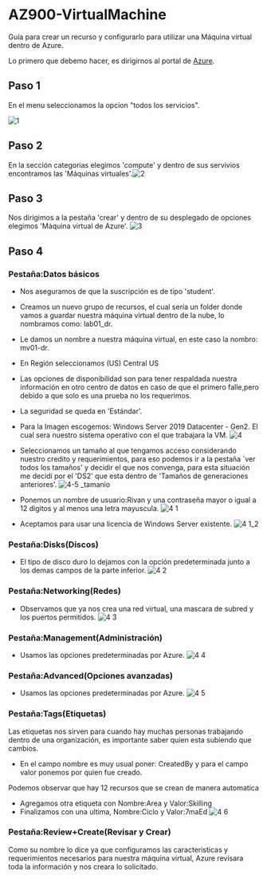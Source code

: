 # AZ900-VirtualMachine
Guía para crear un recurso y configurarlo para utilizar una Máquina virtual dentro de Azure.

Lo primero que debemo hacer, es dirigirnos al portal de [Azure](https://portal.azure.com/#home).

## Paso 1
En el menu seleccionamos la opcion "todos los servicios".

![1](https://user-images.githubusercontent.com/99112892/173166390-7805926a-f7d4-45ef-afa3-17939fa3bd2e.png)

## Paso 2
En la sección categorias elegimos 'compute' y dentro de sus servivios encontramos las 'Máquinas virtuales'.![2](https://user-images.githubusercontent.com/99112892/173166487-470a252f-987c-4959-9a98-92b276c11bb1.png)

## Paso 3
Nos dirigimos a la pestaña 'crear' y dentro de su desplegado de opciones elegimos 'Máquina virtual de Azure'.
![3](https://user-images.githubusercontent.com/99112892/173166505-f4d34872-a7f4-4c2f-9409-36919aaf1d29.png)

## Paso 4
### Pestaña:Datos básicos
- Nos aseguramos de que la suscripción es de tipo 'student'.
- Creamos un nuevo grupo de recursos, el cual sería un folder donde vamos a guardar nuestra máquina virtual dentro de la nube, lo nombramos como: lab01_dr.
- Le damos un nombre a nuestra máquina virtual, en este caso la nombro: mv01-dr.
- En Región seleccionamos (US) Central US
- Las opciones de disponibilidad son para tener respaldada nuestra información en otro centro de datos en caso de que el primero falle,pero debido a que solo es una prueba no los requerimos.
- La seguridad se queda en 'Estándar'.
- Para la Imagen escogemos: Windows Server 2019 Datacenter - Gen2. El cual sera nuestro sistema operativo con el que trabajara la VM.
![4 ](https://user-images.githubusercontent.com/99112892/173166857-bbb5ad79-b05c-4471-a4cd-8110096f6638.png)

- Seleccionamos un tamaño al que tengamos acceso considerando nuestro credito y requerimientos, para eso podemos ir a la pestaña ´ver todos los tamaños' y decidir el que nos convenga, para esta situación me decidí por el 'DS2' que esta dentro de 'Tamaños de generaciones anteriores'. 
![4-5 _tamanio](https://user-images.githubusercontent.com/99112892/173166949-ad7df0d5-00ab-48ba-8cb0-e080663431d0.png)

- Ponemos un nombre de usuario:Rivan y una contraseña mayor o igual a 12 digitos y al menos una letra mayuscula.
![4 1](https://user-images.githubusercontent.com/99112892/173167029-304d89a2-7f21-4382-a72f-89a7654fdcc4.png)

- Aceptamos para usar una licencia de Windows Server existente.
![4 1_2](https://user-images.githubusercontent.com/99112892/173167041-642a8efa-a49b-46a8-a818-e57980c6260b.png)

### Pestaña:Disks(Discos)
- El tipo de disco duro lo dejamos con la opción predeterminada junto a los demas campos de la parte inferior.
![4 2](https://user-images.githubusercontent.com/99112892/173167090-a2d6b50d-dfc3-4f69-883d-1aa6cb196562.png)

### Pestaña:Networking(Redes)
- Observamos que ya nos crea una red virtual, una mascara de subred y los puertos permitidos.
![4 3](https://user-images.githubusercontent.com/99112892/173167148-94bf0951-389c-44b7-a71b-0d7818951620.png)

### Pestaña:Management(Administración)
- Usamos las opciones predeterminadas por Azure.
![4 4](https://user-images.githubusercontent.com/99112892/173167170-d810a159-13a7-43b1-92b2-9daf975938a5.png)

### Pestaña:Advanced(Opciones avanzadas)
- Usamos las opciones predeterminadas por Azure.
![4 5](https://user-images.githubusercontent.com/99112892/173167196-ee9c7001-eb7b-4b26-bdc5-8ae74e76416d.png)

### Pestaña:Tags(Etiquetas)
Las etiquetas nos sirven para cuando hay muchas personas trabajando dentro de una organización, es importante saber quien esta subiendo que cambios.
- En el campo nombre es muy usual poner: CreatedBy y para el campo valor ponemos por quien fue creado.

Podemos observar que hay 12 recursos que se crean de manera automatica
- Agregamos otra etiqueta con Nombre:Area y Valor:Skilling
- Finalizamos con una ultima, Nombre:Ciclo y Valor:7maEd 
![4 6](https://user-images.githubusercontent.com/99112892/173167246-d17011dd-e99f-4590-9706-4103fdaf57a0.png)


### Pestaña:Review+Create(Revisar y Crear)
Como su nombre lo dice ya que configuramos las caracteristicas y requerimientos necesarios para nuestra máquina virtual, Azure revisara toda la información y nos creara lo solicitado.




